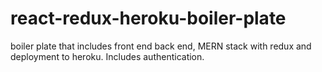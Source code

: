 # react-redux-heroku-boiler-plate
boiler plate that includes front end back end, MERN stack with redux and deployment to heroku.  Includes authentication.
